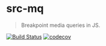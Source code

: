 # src-mq 

> Breakpoint media queries in JS.

[![Build Status](https://travis-ci.org/src-mq/src-mq.svg?branch=master)](https://travis-ci.org/src-mq/src-mq) 
[![codecov](https://codecov.io/gh/src-mq/src-mq/branch/master/graph/badge.svg)](https://codecov.io/gh/src-mq/src-mq)

